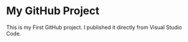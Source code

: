 # My GitHub Project

This is my First GitHub project. I published it directly from Visual Studio Code.